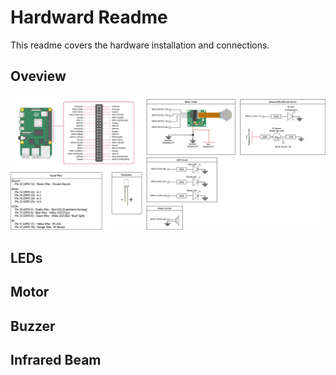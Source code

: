 # Hardward Readme
This readme covers the hardware installation and connections.

## Oveview

![Overview of the hardware](https://github.com/oliviabharvey/hackathon/blob/master/hardware/hardware_diagram.png)

## LEDs

## Motor

## Buzzer

## Infrared Beam